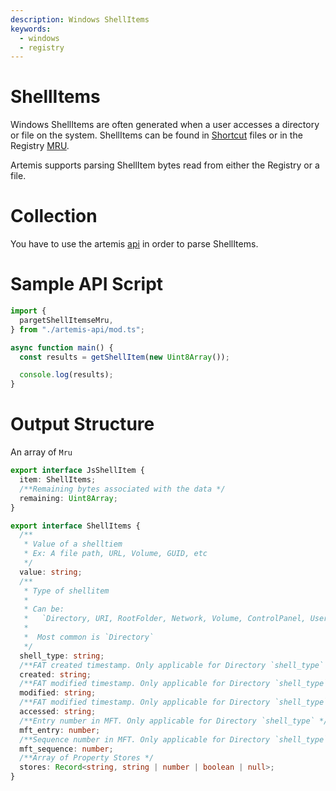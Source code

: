 ```yaml
---
description: Windows ShellItems
keywords:
  - windows
  - registry
---
```


# ShellItems

Windows ShellItems are often generated when a user accesses a directory or file
on the system. ShellItems can be found in [Shortcut](./shortcuts.md) files or in
the Registry [MRU](./mru.md).

Artemis supports parsing ShellItem bytes read from either the Registry or a
file.

# Collection

You have to use the artemis [api](../../API/overview.md) in order to parse
ShellItems.

# Sample API Script

```typescript
import {
  pargetShellItemseMru,
} from "./artemis-api/mod.ts";

async function main() {
  const results = getShellItem(new Uint8Array());

  console.log(results);
}
```

# Output Structure

An array of `Mru`

```typescript
export interface JsShellItem {
  item: ShellItems;
  /**Remaining bytes associated with the data */
  remaining: Uint8Array;
}

export interface ShellItems {
  /**
   * Value of a shelltiem
   * Ex: A file path, URL, Volume, GUID, etc
   */
  value: string;
  /**
   * Type of shellitem
   *
   * Can be:
   *   `Directory, URI, RootFolder, Network, Volume, ControlPanel, UserPropertyView, Delegate, Variable, MTP, Unknown, History`
   *
   *  Most common is `Directory`
   */
  shell_type: string;
  /**FAT created timestamp. Only applicable for Directory `shell_type` */
  created: string;
  /**FAT modified timestamp. Only applicable for Directory `shell_type` */
  modified: string;
  /**FAT modified timestamp. Only applicable for Directory `shell_type` */
  accessed: string;
  /**Entry number in MFT. Only applicable for Directory `shell_type` */
  mft_entry: number;
  /**Sequence number in MFT. Only applicable for Directory `shell_type` */
  mft_sequence: number;
  /**Array of Property Stores */
  stores: Record<string, string | number | boolean | null>;
}
```

